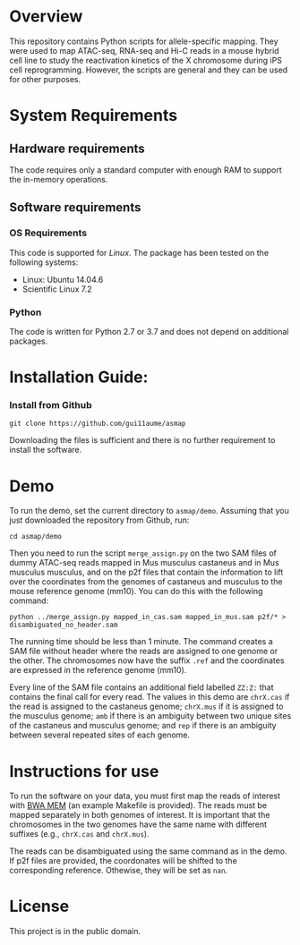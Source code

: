 # Overview
This repository contains Python scripts for allele-specific mapping. They were used
to map ATAC-seq, RNA-seq and Hi-C reads in a mouse hybrid cell line to
study the reactivation kinetics of the X chromosome during iPS cell reprogramming.
However, the scripts are general and they can be used for other purposes.

# System Requirements
## Hardware requirements
The code requires only a standard computer with enough RAM to support the in-memory operations.

## Software requirements
### OS Requirements
This code is supported for *Linux*. The package has been tested on the following systems:
+ Linux: Ubuntu 14.04.6
+ Scientific Linux 7.2

### Python
The code is written for Python 2.7 or 3.7 and does not depend on additional packages.

# Installation Guide:

### Install from Github
```
git clone https://github.com/gui11aume/asmap
```
Downloading the files is sufficient and there is no further requirement to install the
software.

# Demo
To run the demo, set the current directory to `asmap/demo`. Assuming that you just downloaded
the repository from Github, run:
```
cd asmap/demo
```

Then you need to run the script `merge_assign.py` on the two SAM files of dummy ATAC-seq reads
mapped in Mus musculus castaneus and in Mus musculus musculus, and on the p2f files that
contain the information to lift over the coordinates from the genomes of castaneus and musculus
to the mouse reference genome (mm10). You can do this with the following command:
```
python ../merge_assign.py mapped_in_cas.sam mapped_in_mus.sam p2f/* > disambiguated_no_header.sam
```

The running time should be less than 1 minute. The command creates a SAM file without header where
the reads are assigned to one genome or the other. The chromosomes now have the suffix `.ref` and
the coordinates are expressed in the reference genome (mm10).

Every line of the SAM file contains an additional field labelled `ZZ:Z:` that
contains the final call for every read. The values in this demo are `chrX.cas` if the read is
assigned to the castaneus genome; `chrX.mus` if it is assigned to the musculus genome; `amb` if
there is an ambiguity between two unique sites of the castaneus and musculus genome; and `rep`
if there is an ambiguity between several repeated sites of each genome.

# Instructions for use
To run the software on your data, you must first map the reads of interest with
[BWA MEM](https://github.com/lh3/bwa) (an example Makefile is provided). The reads must be mapped
separately in both genomes of interest. It is important that the chromosomes in the two genomes
have the same name with different suffixes (e.g., `chrX.cas` and `chrX.mus`).

The reads can be disambiguated using the same command as in the demo. If p2f files are provided,
the coordonates will be shifted to the corresponding reference. Othewise, they will be set as
`nan`.


# License

This project is in the public domain.
